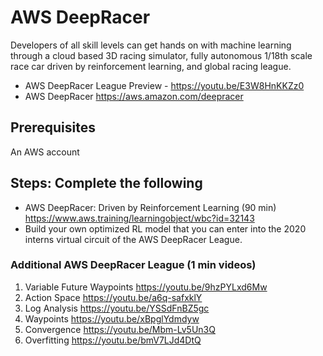 # AWS DeepRacer
Developers of all skill levels can get hands on with machine learning through a cloud based 3D racing simulator, fully autonomous 1/18th scale race car driven by reinforcement learning, and global racing league.
- AWS DeepRacer League Preview - https://youtu.be/E3W8HnKKZz0 
- AWS DeepRacer https://aws.amazon.com/deepracer 

## Prerequisites
An AWS account

## Steps: Complete the following

- AWS DeepRacer: Driven by Reinforcement Learning (90 min) https://www.aws.training/learningobject/wbc?id=32143 
- Build your own optimized RL model that you can enter into the 2020 interns virtual circuit of the AWS DeepRacer League.

### Additional AWS DeepRacer League (1 min videos)
1. Variable Future Waypoints https://youtu.be/9hzPYLxd6Mw 
2. Action Space https://youtu.be/a6q-safxklY 
3. Log Analysis https://youtu.be/YSSdFnBZ5gc 
4. Waypoints https://youtu.be/xBpglYdmdyw 
5. Convergence https://youtu.be/Mbm-Lv5Un3Q 
6. Overfitting https://youtu.be/bmV7LJd4DtQ 
